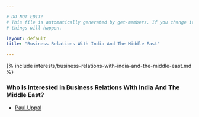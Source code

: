 ```yaml
---

# DO NOT EDIT!
# This file is automatically generated by get-members. If you change it, bad
# things will happen.

layout: default
title: "Business Relations With India And The Middle East"

---
```


{% include interests/business-relations-with-india-and-the-middle-east.md %}

### Who is interested in Business Relations With India And The Middle East?


* [Paul Uppal](../members/paul-uppal.html)
